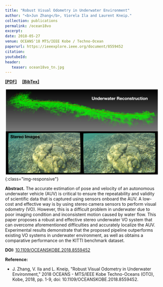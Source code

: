 ```yaml
---
title: "Robust Visual Odometry in Underwater Environment"
author: "<b>Jun Zhang</b>, Viorela Ila and Laurent Kneip."
collection: publications
permalink: /ocean18vo
excerpt: 
date: 2018-05-27
venue: OCEANS'18 MTS/IEEE Kobe / Techno-Ocean
paperurl: https://ieeexplore.ieee.org/document/8559452
citation: 
youtubeId: 
header:
   teaser: ocean18vo_tn.jpg
---
```


<a href="http://halajun.github.io/files/ocean18zhang.pdf" target="_blank"><b>[PDF]</b></a>&emsp;
<a href="https://halajun.github.io/files/zhang18oceans.txt" target="_blank"><b>[BibTex]</b></a>

![firenet_banner](/images/banners/ocean18vo.png){:class="img-responsive"}

<b>Abstract.</b> 
The accurate estimation of pose and velocity of an autonomous underwater vehicle (AUV) is critical to ensure the repeatability and validity of scientific data that is captured using sensors onboard the AUV. A low-cost and effective way is by using stereo camera sensors to perform visual odometry (VO). However, this is a difficult problem in underwater due to poor imaging condition and inconsistent motion caused by water flow. This paper proposes a robust and effective stereo underwater VO system that can overcome aforementioned difficulties and accurately localize the AUV. Experimental results demonstrate that the proposed pipeline outperforms existing VO systems in underwater environment, as well as obtains a comparative performance on the KITTI benchmark dataset.

**DOI:** <a href="https://doi.org/10.1109/OCEANSKOBE.2018.8559452" target="_blank">10.1109/OCEANSKOBE.2018.8559452</a>

<b>Reference:</b>
* J. Zhang, V. Ila and L. Kneip, "Robust Visual Odometry in Underwater Environment," 2018 OCEANS - MTS/IEEE Kobe Techno-Oceans (OTO), Kobe, 2018, pp. 1-9, doi: 10.1109/OCEANSKOBE.2018.8559452.

